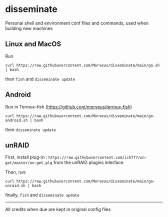 # disseminate

Personal shell and environment conf files and commands, used when building new machines

## Linux and MacOS
Run 
```
curl https://raw.githubusercontent.com/Morveus/disseminate/main/go.sh | bash
``` 

then `fish` and `disseminate update`

## Android
Run in Termux-fish (https://github.com/morveus/termux-fish)
```
curl https://raw.githubusercontent.com/Morveus/disseminate/main/go-android.sh | bash
``` 

then `disseminate update`



## unRAID

First, install plug-in : `https://raw.githubusercontent.com/ich777/un-get/master/un-get.plg` from the unRAID plugins interface

Then, run: 
```
curl https://raw.githubusercontent.com/Morveus/disseminate/main/go-unraid.sh | bash
```

finally, `fish` and `disseminate update`


---
All credits when due are kept in original config files
